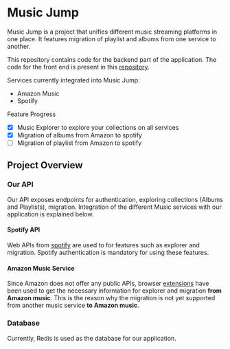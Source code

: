 # Music Jump

Music Jump is a project that unifies different music streaming platforms in one place. It features migration of playlist and albums from one service to another. 

This repository contains code for the backend part of the application. The code for the front end is present in this [repository](https://github.com/shreyasseshadri/potential-invention/tree/master/webapp).

Services currently integrated into Music Jump:
- Amazon Music
- Spotify

Feature Progress
- [x] Music Explorer to explore your collections on all services
- [x] Migration of albums from Amazon to spotify
- [ ] Migration of playlist from Amazon to spotify

## Project Overview

### Our API

Our API exposes endpoints for authentication, exploring collections (Albums and Playlists), migration. Integration of the different Music services with our application is explained below.

#### Spotify API

Web APIs from [spotify](https://developer.spotify.com/documentation/web-api/reference/) are used to for features such as explorer and migration. Spotify authentication is mandatory for using these features.

#### Amazon Music Service

Since Amazon does not offer any public APIs, browser [extensions](https://github.com/shreyasseshadri/potential-invention/tree/master/extensions) have been used to get the necessary information for explorer and migration **from Amazon music**. This is the reason why the migration is not yet supported from another music service **to Amazon music**.

### Database

Currently, Redis is used as the database for our application.
